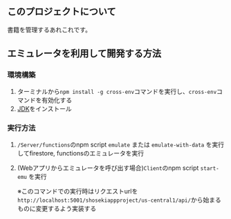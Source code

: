 ## このプロジェクトについて

書籍を管理するあれこれです。

## エミュレータを利用して開発する方法

### 環境構築

1. ターミナルから`npm install -g cross-env`コマンドを実行し、`cross-env`コマンドを有効化する
2. [JDK](https://www.oracle.com/java/technologies/javase-downloads.html)をインストール

### 実行方法

1. `/Server/functions`のnpm script `emulate` または `emulate-with-data` を実行してfirestore, functionsのエミュレータを実行
2. (Webアプリからエミュレータを呼び出す場合)`Client`のnpm script `start-emu` を実行

    ※このコマンドでの実行時はリクエストurlを`http://localhost:5001/shosekiappproject/us-central1/api/`から始まるものに変更するよう実装する